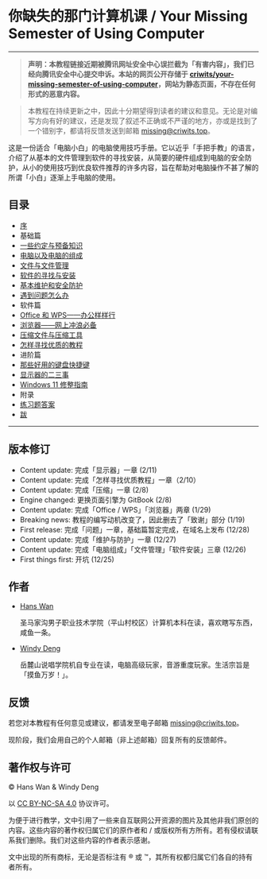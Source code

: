 # 你缺失的那门计算机课 / Your Missing Semester of Using Computer

---

> **声明：本教程链接近期被腾讯网址安全中心误拦截为「有害内容」，我们已经向腾讯安全中心提交申诉。本站的网页公开存储于 [criwits/your-missing-semester-of-using-computer](https://github.com/criwits/your-missing-semester-of-using-computer)，网站为静态页面，不存在任何形式的恶意内容。**
> 

> 本教程在持续更新之中，因此十分期望得到读者的建议和意见。无论是对编写方向有好的建议，还是发现了叙述不正确或不严谨的地方，亦或是找到了一个错别字，都请将反馈发送到邮箱 [missing@criwits.top](mailto:missing@criwits.top)。
> 

这是一份适合「电脑小白」的电脑使用技巧手册。它以近乎「手把手教」的语言，介绍了从基本的文件管理到软件的寻找安装，从简要的硬件组成到电脑的安全防护，从小的使用技巧到优良软件推荐的许多内容，旨在帮助对电脑操作不甚了解的所谓「小白」逐渐上手电脑的使用。

## 目录

- [序](missing/premble.md)
-  基础篇
  - [一些约定与预备知识](missing/first-things-first.md)
  - [电脑以及电脑的组成](missing/computer-and-its-components.md)
  - [文件与文件管理](missing/file-and-file-management.md)
  - [软件的寻找与安装](missing/software-installation.md)
  - [基本维护和安全防护](missing/basic-maintenance.md)
  - [遇到问题怎么办](missing/how-to-find-solutions.md)
-  软件篇
  - [Office 和 WPS——办公样样行](missing/office-and-wps.md)
  - [浏览器——网上冲浪必备](missing/browsers-and-how-to-choose.md)
  - [压缩文件与压缩工具](missing/archive-formats-and-tools.md)
  - [怎样寻找优质的教程](missing/how-to-find-tutorials.md)
-  进阶篇
  - [那些好用的键盘快捷键](missing/shortcut-keys.md)
  - [显示器的二三事](missing/screens-and-their-secrets.md)
  - [Windows 11 修整指南](missing/windows-11-optimization.md)
-  附录
  - [练习题答案](missing/answers.md)
- [跋](missing/afterwords.md)
  
---

## 版本修订

- Content update: 完成「显示器」一章 (2/11)
- Content update: 完成「怎样寻找优质教程」一章（2/10）
- Content update: 完成「压缩」一章 (2/8)
- Engine changed: 更换页面引擎为 GitBook (2/8)
- Content update: 完成「Office / WPS」「浏览器」两章 (1/29)
- Breaking news: 教程的编写动机改变了，因此删去了「致谢」部分 (1/19)
- First release: 完成「问题」一章，基础篇暂定完成，在域名上发布 (12/28)
- Content update: 完成「维护与防护」一章 (12/27)
- Content update: 完成「电脑组成」「文件管理」「软件安装」三章 (12/26)
- First things first: 开坑 (12/25)

## 作者

- [Hans Wan](https://criwits.top/)
    
    圣马家沟男子职业技术学院（平山村校区）计算机本科在读，喜欢瞎写东西，咸鱼一条。
    
- [Windy Deng](https://github.com/Wenti-D)
    
    岳麓山说唱学院机自专业在读，电脑高级玩家，音游重度玩家。生活宗旨是「摸鱼万岁！」。
    

## 反馈

若您对本教程有任何意见或建议，都请发至电子邮箱 [missing@criwits.top](mailto:missing@criwits.top)。

现阶段，我们会用自己的个人邮箱（非上述邮箱）回复所有的反馈邮件。

## 著作权与许可

© Hans Wan & Windy Deng

以 [CC BY-NC-SA 4.0](https://creativecommons.org/licenses/by-nc-sa/4.0/deed.zh) 协议许可。

为便于进行教学，文中引用了一些来自互联网公开资源的图片及其他非我们原创的内容。这些内容的著作权归属它们的原作者和 / 或版权所有方所有。若有侵权请联系我们删除。我们对这些内容的作者表示感谢。

文中出现的所有商标，无论是否标注有 ® 或 ™，其所有权都归属它们各自的持有者所有。